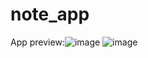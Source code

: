 # note_app
App preview:![image](https://github.com/briannrl/note_app/assets/74167328/b0e4b475-1073-4503-b2db-1f71ccc9065e)
![image](https://github.com/briannrl/note_app/assets/74167328/8fe1892a-9f91-47a5-bc4b-69b9e2d3e101)

